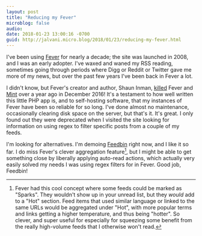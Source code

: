 ```yaml
---
layout: post
title: "Reducing my Fever"
microblog: false
audio: 
date: 2018-01-23 13:00:16 -0700
guid: http://jalvani.micro.blog/2018/01/23/reducing-my-fever.html
---
```

I've been using [Fever][fever] for nearly a decade; the site was launched in 2008, and I was an early adopter. I've waxed and waned my RSS reading, sometimes going through periods where Digg or Reddit or Twitter gave me more of my news, but over the past few years I've been back in Fever a lot. 

I didn't know, but Fever's creator and author, Shaun Inman, [killed][killed] Fever and [Mint][mint] over a year ago in December 2016! It's a testament to how well written this little PHP app is, and to self-hosting software, that my instances of Fever have been so reliable for so long. I've done almost no maintenance, occasionally clearing disk space on the server, but that's it. It's great. I only found out they were deprecated when I visited the site looking for information on using regex to filter specific posts from a couple of my feeds. 

I'm looking for alternatives. I'm demoing [Feedbin][feedbin] right now, and I like it so far. I do miss Fever's clever aggregation feature[^1], but I might be able to get something close by liberally applying auto-read actions, which actually very easily solved my needs I was using regex filters for in Fever. Good job, Feedbin!


[^1]: Fever had this cool concept where some feeds could be marked as "Sparks". They wouldn't show up in your unread list, but they _would_ add to a "Hot" section. Feed items that used similar language or linked to the same URLs would be aggregated under "Hot", with more popular terms and links getting a higher temperature, and thus being "hotter". So clever, and super useful for especially for squeezing some benefit from the really high-volume feeds that I otherwise won't read. 

[fever]: [feedafever.com](https://feedafever.com)
[killed]:[shauninman.com/archive/2...](https://shauninman.com/archive/2016/12/24/goodbye_mint_goodbye_fever)
[mint]: [haveamint.com](http://haveamint.com/)
[feedbin]: [feedbin.com](https://feedbin.com)

